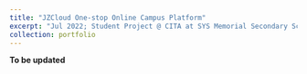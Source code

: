 ```yaml
---
title: "JZCloud One-stop Online Campus Platform"
excerpt: "Jul 2022; Student Project @ CITA at SYS Memorial Secondary School"
collection: portfolio
---
```


**To be updated**
